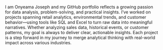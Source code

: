 
I am Onyeama Joseph and my GitHub portfolio reflects a growing passion for data analysis, problem-solving, and practical insights. I’ve worked on projects spanning retail analytics, environmental trends, and customer behavior—using tools like SQL and Excel to turn raw data into meaningful narratives. Whether analyzing sales data, historical events, or customer patterns, my goal is always to deliver clear, actionable insights. Each project is a step forward in my journey to merge analytical thinking with real-world impact across various industries.
